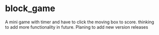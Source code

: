 # block_game
A mini game with timer and have to click the moving box to score. thinking to add more functionality in future.
Planing to add new version releases
